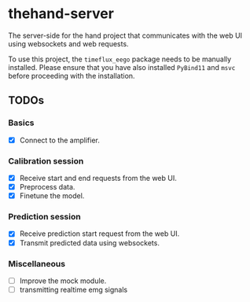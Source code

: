 # thehand-server

The server-side for the hand project that communicates with the web UI using websockets and web
requests.

To use this project, the `timeflux_eego` package needs to be manually installed. Please ensure that
you have also installed `PyBind11` and `msvc` before proceeding with the installation.

## TODOs

### Basics

- [x] Connect to the amplifier.

### Calibration session

- [x] Receive start and end requests from the web UI.
- [x] Preprocess data.
- [x] Finetune the model.

### Prediction session

- [x] Receive prediction start request from the web UI.
- [x] Transmit predicted data using websockets.

### Miscellaneous

- [ ] Improve the mock module.
- [ ] transmitting realtime emg signals

